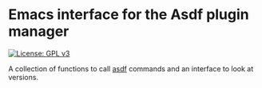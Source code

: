 # Emacs interface for the Asdf plugin manager

[![License: GPL v3](https://img.shields.io/badge/License-GPLv3-blue.svg)](https://www.gnu.org/licenses/gpl-3.0)


A collection of functions to call [asdf](https://github.com/asdf-vm/asdf)
commands and an interface to look at versions.

